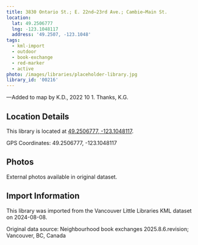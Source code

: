 ```yaml
---
title: 3830 Ontario St.; E. 22nd—23rd Ave.; Cambie—Main St.
location:
  lat: 49.2506777
  lng: -123.1048117
  address: '49.2507, -123.1048'
tags:
  - kml-import
  - outdoor
  - book-exchange
  - red-marker
  - active
photo: /images/libraries/placeholder-library.jpg
library_id: '00216'
---
```

—Added to map by K.D., 2022 10 1. Thanks, K.G.

## Location Details

This library is located at [49.2506777, -123.1048117](https://www.google.com/maps?q=49.2506777,-123.1048117).

GPS Coordinates: 49.2506777, -123.1048117

## Photos

External photos available in original dataset.

## Import Information

This library was imported from the Vancouver Little Libraries KML dataset on 2024-08-08.

Original data source: Neighbourhood book exchanges 2025.8.6.revision; Vancouver, BC, Canada
